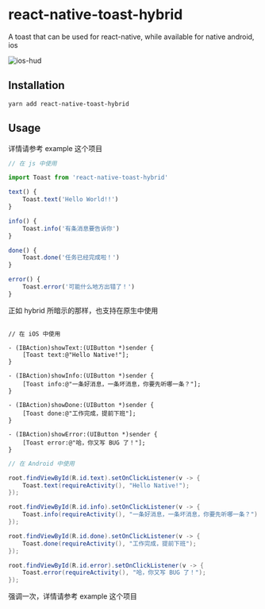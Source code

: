 # react-native-toast-hybrid

A toast that can be used for react-native, while available for native android, ios

![ios-hud](./screenshot/ios-hud.gif)

## Installation

```
yarn add react-native-toast-hybrid
```

## Usage

详情请参考 example 这个项目

```js
// 在 js 中使用

import Toast from 'react-native-toast-hybrid'

text() {
    Toast.text('Hello World!!')
}

info() {
    Toast.info('有条消息要告诉你')
}

done() {
    Toast.done('任务已经完成啦！')
}

error() {
    Toast.error('可能什么地方出错了！')
}
```

正如 hybrid 所暗示的那样，也支持在原生中使用

```objc

// 在 iOS 中使用

- (IBAction)showText:(UIButton *)sender {
    [Toast text:@"Hello Native!"];
}

- (IBAction)showInfo:(UIButton *)sender {
    [Toast info:@"一条好消息，一条坏消息，你要先听哪一条？"];
}

- (IBAction)showDone:(UIButton *)sender {
    [Toast done:@"工作完成，提前下班"];
}

- (IBAction)showError:(UIButton *)sender {
    [Toast error:@"哈，你又写 BUG 了！"];
}

```

```java
// 在 Android 中使用

root.findViewById(R.id.text).setOnClickListener(v -> {
    Toast.text(requireActivity(), "Hello Native!");
});

root.findViewById(R.id.info).setOnClickListener(v -> {
    Toast.info(requireActivity(), "一条好消息，一条坏消息，你要先听哪一条？");
});

root.findViewById(R.id.done).setOnClickListener(v -> {
    Toast.done(requireActivity(), "工作完成，提前下班");
});

root.findViewById(R.id.error).setOnClickListener(v -> {
    Toast.error(requireActivity(), "哈，你又写 BUG 了！");
});

```

强调一次，详情请参考 example 这个项目

